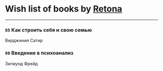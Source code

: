 # Wish list of books by [Retona](https://www.facebook.com/profile.php?id=531751113661013)
---

### `85` Как строить себя и свою семью
Вирджиния Сатир

### `80` Введение в психоанализ
Зигмунд Фрейд

